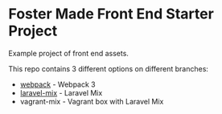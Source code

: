 # Foster Made Front End Starter Project

Example project of front end assets.

This repo contains 3 different options on different branches:
* [webpack](https://github.com/fostermadeco/fm-example-site-webpack/tree/webpack) - Webpack 3
* [laravel-mix](https://github.com/fostermadeco/fm-example-site-webpack/tree/laravel-mix) - Laravel Mix
* vagrant-mix - Vagrant box with Laravel Mix
